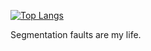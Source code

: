 [![Top Langs](https://github-readme-stats.vercel.app/api/top-langs/?username=javalich&hide=html,cobol,rpc&langs_count=8&layout=compact)](https://github.com/anuraghazra/github-readme-stats)

Segmentation faults are my life.
